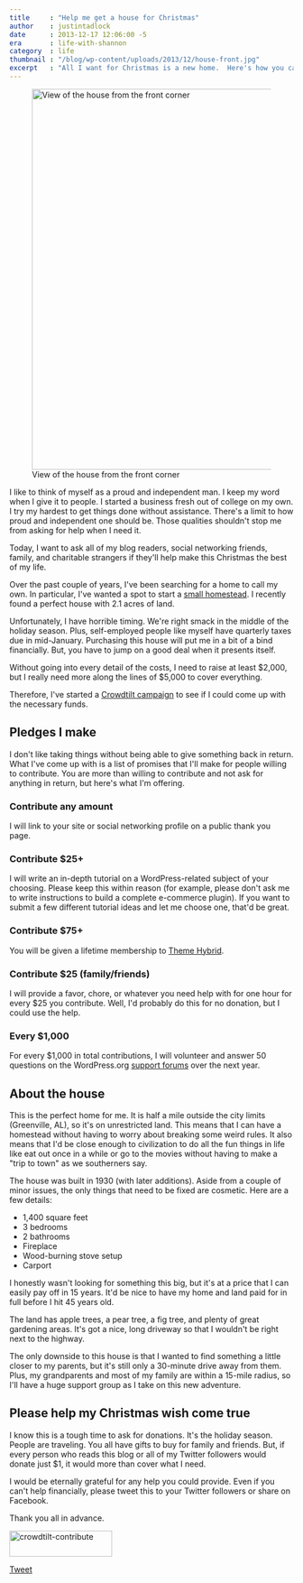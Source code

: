 ```yaml
---
title     : "Help me get a house for Christmas"
author    : justintadlock
date      : 2013-12-17 12:06:00 -5
era       : life-with-shannon
category  : life
thumbnail : "/blog/wp-content/uploads/2013/12/house-front.jpg"
excerpt   : "All I want for Christmas is a new home.  Here's how you can help my Christmas wish come true."
---
```


<figure id="attachment_5299" class="wp-caption aligncenter" style="max-width: 900px">
	<a href="http://justintadlock.com/blog/wp-content/uploads/2013/12/house-front.jpg" rel="attachment wp-att-5299"><img src="http://justintadlock.com/blog/wp-content/uploads/2013/12/house-front-960x720.jpg" alt="View of the house from the front corner" width="900" height="675" class="size-large wp-image-5299" srcset="http://justintadlock.com/blog/wp-content/uploads/2013/12/house-front-960x720.jpg 960w, http://justintadlock.com/blog/wp-content/uploads/2013/12/house-front-300x225.jpg 300w, http://justintadlock.com/blog/wp-content/uploads/2013/12/house-front-900x675.jpg 900w, http://justintadlock.com/blog/wp-content/uploads/2013/12/house-front.jpg 1600w" sizes="(max-width: 900px) 100vw, 900px"></a>
	<figcaption class="wp-caption-text">View of the house from the front corner</figcaption>
</figure>

I like to think of myself as a proud and independent man.  I keep my word when I give it to people.  I started a business fresh out of college on my own.  I try my hardest to get things done without assistance.  There's a limit to how proud and independent one should be.  Those qualities shouldn't stop me from asking for help when I need it.

Today, I want to ask all of my blog readers, social networking friends, family, and charitable strangers if they'll help make this Christmas the best of my life.

Over the past couple of years, I've been searching for a home to call my own.  In particular, I've wanted a spot to start a <a href="http://justintadlock.com/archives/2013/08/01/looking-to-the-past-with-an-eye-on-the-future">small homestead</a>.  I recently found a perfect house with 2.1 acres of land.

Unfortunately, I have horrible timing.  We're right smack in the middle of the holiday season.  Plus, self-employed people like myself have quarterly taxes due in mid-January.  Purchasing this house will put me in a bit of a bind financially.  But, you have to jump on a good deal when it presents itself.

Without going into every detail of the costs, I need to raise at least $2,000, but I really need more along the lines of $5,000 to cover everything.

Therefore, I've started a <a href="https://www.crowdtilt.com/campaigns/help-buy-a-house-for-christmas">Crowdtilt campaign</a> to see if I could come up with the necessary funds.

## Pledges I make

I don't like taking things without being able to give something back in return.  What I've come up with is a list of promises that I'll make for people willing to contribute.  You are more than willing to contribute and not ask for anything in return, but here's what I'm offering.

<h3>Contribute any amount</h3>

I will link to your site or social networking profile on a public thank you page.

<h3>Contribute $25+</h3>

I will write an in-depth tutorial on a WordPress-related subject of your choosing.  Please keep this within reason (for example, please don't ask me to write instructions to build a complete e-commerce plugin).  If you want to submit a few different tutorial ideas and let me choose one, that'd be great.

<h3>Contribute $75+</h3>

You will be given a lifetime membership to <a href="http://themehybrid.com">Theme Hybrid</a>.

<h3>Contribute $25 (family/friends)</h3>

I will provide a favor, chore, or whatever you need help with for one hour for every $25 you contribute.  Well, I'd probably do this for no donation, but I could use the help.

<h3>Every $1,000</h3>

For every $1,000 in total contributions, I will volunteer and answer 50 questions on the WordPress.org <a href="http://wordpress.org/support">support forums</a> over the next year.

## About the house

This is the perfect home for me.  It is half a mile outside the city limits (Greenville, AL), so it's on unrestricted land.  This means that I can have a homestead without having to worry about breaking some weird rules.  It also means that I'd be close enough to civilization to do all the fun things in life like eat out once in a while or go to the movies without having to make a "trip to town" as we southerners say.

The house was built in 1930 (with later additions).  Aside from a couple of minor issues, the only things that need to be fixed are cosmetic.  Here are a few details:

<ul>
<li>1,400 square feet</li>
<li>3 bedrooms</li>
<li>2 bathrooms</li>
<li>Fireplace</li>
<li>Wood-burning stove setup</li>
<li>Carport</li>
</ul>

I honestly wasn't looking for something this big, but it's at a price that I can easily pay off in 15 years.  It'd be nice to have my home and land paid for in full before I hit 45 years old.

The land has apple trees, a pear tree, a fig tree, and plenty of great gardening areas.  It's got a nice, long driveway so that I wouldn't be right next to the highway.

The only downside to this house is that I wanted to find something a little closer to my parents, but it's still only a 30-minute drive away from them.  Plus, my grandparents and most of my family are within a 15-mile radius, so I'll have a huge support group as I take on this new adventure.

## Please help my Christmas wish come true

I know this is a tough time to ask for donations.  It's the holiday season.  People are traveling.  You all have gifts to buy for family and friends.  But, if every person who reads this blog or all of my Twitter followers would donate just $1, it would more than cover what I need.

I would be eternally grateful for any help you could provide.  Even if you can't help financially, please tweet this to your Twitter followers or share on Facebook.

Thank you all in advance.

<a href="https://www.crowdtilt.com/campaigns/help-buy-a-house-for-christmas" title="Contribute to my house campaign"><img src="http://justintadlock.com/blog/wp-content/uploads/2013/12/crowdtilt-contribute.png" alt="crowdtilt-contribute" width="182" height="46" class="alignleft size-full wp-image-5308" style="border:none;padding:0;background:transparent;"/></a>

<div class="alignright" style="width:100px;"><a href="https://twitter.com/share" class="twitter-share-button" data-text="Help Justin get a house for Christmas." data-via="justintadlock">Tweet</a><script>!function(d,s,id){var js,fjs=d.getElementsByTagName(s)[0],p=/^http:/.test(d.location)?'http':'https';if(!d.getElementById(id)){js=d.createElement(s);js.id=id;js.src=p+'://platform.twitter.com/widgets.js';fjs.parentNode.insertBefore(js,fjs);}}(document, 'script', 'twitter-wjs');</script></div>

<div class="alignright" style="clear:right;margin-top:-15px;width:100px;"><div class="fb-share-button" data-href="http://justintadlock.com/archives/2013/12/17/help-me-get-a-house-for-christmas" data-type="button_count"></div></div>

<div id="fb-root"></div>

<script>(function(d, s, id) { var js, fjs = d.getElementsByTagName(s)[0]; if (d.getElementById(id)) return; js = d.createElement(s); js.id = id; js.src = "//connect.facebook.net/en_US/all.js#xfbml=1"; fjs.parentNode.insertBefore(js, fjs); }(document, 'script', 'facebook-jssdk'));</script>

<p style="clear:both;">&nbsp;</p>
